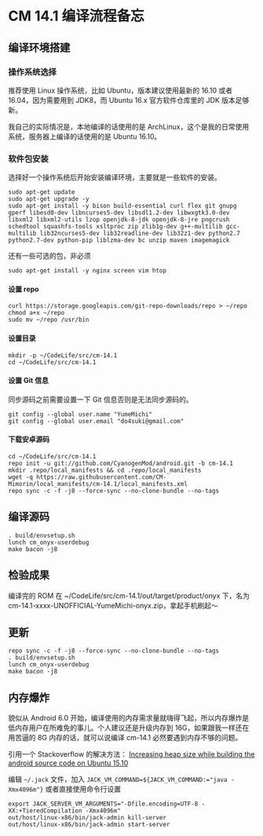 # CM 14.1 编译流程备忘

## 编译环境搭建

### 操作系统选择
推荐使用 Linux 操作系统，比如 Ubuntu，版本建议使用最新的 16.10 或者 16.04，因为需要用到 JDK8，而 Ubuntu 16.x 官方软件仓库里的 JDK 版本足够新。

我自己的实际情况是，本地编译的话使用的是 ArchLinux，这个是我的日常使用系统，服务器上编译的话使用的是 Ubuntu 16.10。

### 软件包安装
选择好一个操作系统后开始安装编译环境，主要就是一些软件的安装。

```
sudo apt-get update
sudo apt-get upgrade -y
sudo apt-get install -y bison build-essential curl flex git gnupg gperf libesd0-dev libncurses5-dev libsdl1.2-dev libwxgtk3.0-dev libxml2 libxml2-utils lzop openjdk-8-jdk openjdk-8-jre pngcrush schedtool squashfs-tools xsltproc zip zlib1g-dev g++-multilib gcc-multilib lib32ncurses5-dev lib32readline-dev lib32z1-dev python2.7 python2.7-dev python-pip liblzma-dev bc unzip maven imagemagick
```

还有一些可选的包，非必须
```
sudo apt-get install -y nginx screen vim htop
```

#### 设置 repo
```
curl https://storage.googleapis.com/git-repo-downloads/repo > ~/repo
chmod a+x ~/repo
sudo mv ~/repo /usr/bin
```

#### 设置目录
```
mkdir -p ~/CodeLife/src/cm-14.1
cd ~/CodeLife/src/cm-14.1
```

#### 设置 Git 信息
同步源码之前需要设置一下 Git 信息否则是无法同步源码的。
```
git config --global user.name "YumeMichi"
git config --global user.email "do4suki@gmail.com"
```

#### 下载安卓源码
```
cd ~/CodeLife/src/cm-14.1
repo init -u git://github.com/CyanogenMod/android.git -b cm-14.1
mkdir .repo/local_manifests && cd .repo/local_manifests
wget -q https://raw.githubusercontent.com/CM-Mimorin/local_manifests/cm-14.1/local_manifests.xml
repo sync -c -f -j8 --force-sync --no-clone-bundle --no-tags
```

## 编译源码
```
. build/envsetup.sh
lunch cm_onyx-userdebug
make bacon -j8
```

## 检验成果
编译完的 ROM 在 ~/CodeLife/src/cm-14.1/out/target/product/onyx 下，名为 cm-14.1-xxxx-UNOFFICIAL-YumeMichi-onyx.zip，拿起手机刷起～

## 更新
```
repo sync -c -f -j8 --force-sync --no-clone-bundle --no-tags
. build/envsetup.sh
lunch cm_onyx-userdebug
make bacon -j8
```

## 内存爆炸
貌似从 Android 6.0 开始，编译使用的内存需求量就嗨得飞起，所以内存爆炸是低内存用户在所难免的事儿。个人建议还是升级内存到 16G，如果跟我一样还在用苦逼的 8G 内存的话，就可以说编译 cm-14.1 必然要遇到内存不够的问题。

引用一个 Stackoverflow 的解决方法：
[Increasing heap size while building the android source code on Ubuntu 15.10](http://stackoverflow.com/questions/34940793/increasing-heap-size-while-building-the-android-source-code-on-ubuntu-15-10)

编辑 `~/.jack` 文件，加入 `JACK_VM_COMMAND=${JACK_VM_COMMAND:="java -Xmx4096m"}`
或者直接使用命令行设置
```
export JACK_SERVER_VM_ARGUMENTS="-Dfile.encoding=UTF-8 -XX:+TieredCompilation -Xmx4096m"
out/host/linux-x86/bin/jack-admin kill-server
out/host/linux-x86/bin/jack-admin start-server
```
